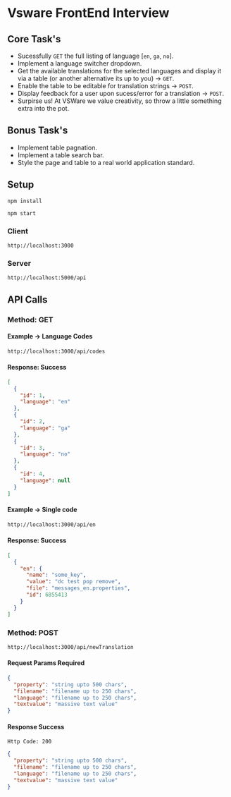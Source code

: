 # Vsware FrontEnd Interview

## Core Task's

+ Sucessfully `GET` the full listing of language [`en`, `ga`, `no`].
+ Implement a language switcher dropdown.
+ Get the available translations for the selected languages and display it via a table (or another alternative its up to you) -> `GET`.
+ Enable the table to be editable for translation strings -> `POST`.
+ Display feedback for a user upon sucess/error for a translation -> `POST`.
+ Surpirse us! At VSWare we value creativity, so throw a little something extra into the pot.

## Bonus Task's

+ Implement table pagnation.
+ Implement a table search bar.
+ Style the page and table to a real world application standard.

## Setup

`npm install`

`npm start`

### Client

`http://localhost:3000`

### Server

`http://localhost:5000/api`

## API Calls

### Method: GET

#### Example -> Language Codes

```sh
http://localhost:3000/api/codes
```

#### Response: Success

```json
[
  {
    "id": 1,
    "language": "en"
  },
  {
    "id": 2,
    "language": "ga"
  },
  {
    "id": 3,
    "language": "no"
  },
  {
    "id": 4,
    "language": null
  }
]
```

#### Example -> Single code

```sh
http://localhost:3000/api/en
```

#### Response: Success

```json
[
  {
    "en": {
      "name": "some_key",
      "value": "dc test pop remove",
      "file": "messages_en.properties",
      "id": 6855413
    }
  }
]
```

### Method: POST
```sh
http://localhost:3000/api/newTranslation
```
#### Request Params Required

```json
{
  "property": "string upto 500 chars",
  "filename": "filename up to 250 chars",
  "language": "filename up to 250 chars",
  "textvalue": "massive text value"
}
```

#### Response Success

`Http Code: 200`

```json
{
  "property": "string upto 500 chars",
  "filename": "filename up to 250 chars",
  "language": "filename up to 250 chars",
  "textvalue": "massive text value"
}
```
